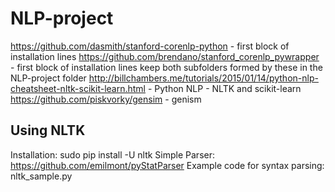 # NLP-project

https://github.com/dasmith/stanford-corenlp-python - first block of installation lines
https://github.com/brendano/stanford_corenlp_pywrapper - first block of installation lines
keep both subfolders formed by these in the NLP-project folder
http://billchambers.me/tutorials/2015/01/14/python-nlp-cheatsheet-nltk-scikit-learn.html - Python NLP - NLTK and scikit-learn
https://github.com/piskvorky/gensim - genism

## Using NLTK

Installation: sudo pip install -U nltk
Simple Parser: https://github.com/emilmont/pyStatParser
Example code for syntax parsing: nltk_sample.py
